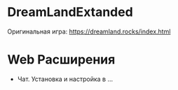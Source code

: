 # DreamLandExtanded

Оригинальная игра: https://dreamland.rocks/index.html

# Web Расширения 
- Чат. Установка и настройка  в ...